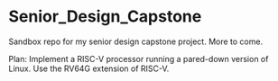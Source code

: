# Senior_Design_Capstone
Sandbox repo for my senior design capstone project.  More to come.

Plan: Implement a RISC-V processor running a pared-down version of Linux.  Use the RV64G extension of RISC-V.
